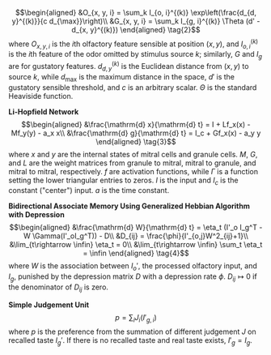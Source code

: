 $$\begin{aligned}
&O_{x, y, i} = \sum_k I_{o, i}^{(k)} \exp\left(\frac{d_{d, y}^{(k)}}{c d_{\max}}\right)\\
&G_{x, y, i} = \sum_k I_{g, i}^{(k)} \Theta (d' - d_{x, y}^{(k)})
\end{aligned} \tag{2}$$
where $O_{x, y, i}$ is the $i$th olfactory feature sensible at position $(x, y)$, and $I_{o, i}^{(k)}$ is the $i$th feature of the odor omitted by stimulus source $k$; similarly, $G$ and $I_g$ are for gustatory features. $d_{d, y}^{(k)}$ is the Euclidean distance from $(x, y)$ to source $k$, while $d_{\max}$ is the maximum distance in the space, $d'$ is the gustatory sensible threshold, and $c$ is an arbitrary scalar. $\Theta$ is the standard Heaviside function.
 
**Li-Hopfield Network**  
$$\begin{aligned}
&\frac{\mathrm{d} x}{\mathrm{d} t} = I + Lf_x(x) - Mf_y(y) - a_x x\\
&\frac{\mathrm{d} g}{\mathrm{d} t} =  I_c + Gf_x(x) - a_y y
\end{aligned}  \tag{3}$$
 where $x$ and $y$ are the internal states of mitral cells and granule cells. $M$, $G$, and $L$ are the weight matrices from granule to mitral, mitral to granule, and mitral to mitral, respectively. $f$ are activation functions, while $\Gamma$ is a function setting the lower triangular entries to zeros. $I$ is the input and $I_c$ is the constant ("center") input. $a$ is the time constant.
 
**Bidirectional Associate Memory Using Generalized Hebbian Algorithm with Depression**  
$$\begin{aligned} 
&\frac{\mathrm{d} W}{\mathrm{d} t} = \eta_t  (I'_o I_g^T - W \Gamma(I'_oI_g^T)) - D\\
&D_{ij} = \frac{\phi}{I'_{o,j}W^2_{ij}+1}\\
&\lim_{t\rightarrow \infin} \eta_t = 0\\
&\lim_{t\rightarrow \infin} \sum_t \eta_t = \infin
\end{aligned}  \tag{4}$$
where $W$ is the association between $I_o'$, the processed olfactory input, and $I_g$, punished by the depression matrix $D$ with a depression rate $\phi$. $D_{ij} \mapsto 0$ if the denominator of $D_{ij}$ is zero.  

**Simple Judgement Unit**  
$$p = \sum_i J_i(I'_{g,i})$$
where $p$ is the preference from the summation of different judgement $J$ on recalled taste $I_g'$. If there is no recalled taste and real taste exists, $I'_g = I_g$.
